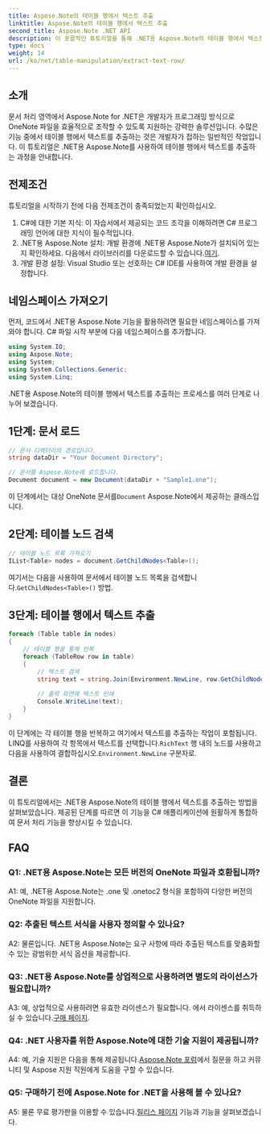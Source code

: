 ```yaml
---
title: Aspose.Note의 테이블 행에서 텍스트 추출
linktitle: Aspose.Note의 테이블 행에서 텍스트 추출
second_title: Aspose.Note .NET API
description: 이 포괄적인 튜토리얼을 통해 .NET용 Aspose.Note의 테이블 행에서 텍스트를 추출하는 방법을 알아보세요.
type: docs
weight: 14
url: /ko/net/table-manipulation/extract-text-row/
---
```

## 소개

문서 처리 영역에서 Aspose.Note for .NET은 개발자가 프로그래밍 방식으로 OneNote 파일을 효율적으로 조작할 수 있도록 지원하는 강력한 솔루션입니다. 수많은 기능 중에서 테이블 행에서 텍스트를 추출하는 것은 개발자가 접하는 일반적인 작업입니다. 이 튜토리얼은 .NET용 Aspose.Note를 사용하여 테이블 행에서 텍스트를 추출하는 과정을 안내합니다.

## 전제조건

튜토리얼을 시작하기 전에 다음 전제조건이 충족되었는지 확인하십시오.

1. C#에 대한 기본 지식: 이 자습서에서 제공되는 코드 조각을 이해하려면 C# 프로그래밍 언어에 대한 지식이 필수적입니다.
2.  .NET용 Aspose.Note 설치: 개발 환경에 .NET용 Aspose.Note가 설치되어 있는지 확인하세요. 다음에서 라이브러리를 다운로드할 수 있습니다.[여기](https://releases.aspose.com/note/net/).
3. 개발 환경 설정: Visual Studio 또는 선호하는 C# IDE를 사용하여 개발 환경을 설정합니다.

## 네임스페이스 가져오기

먼저, 코드에서 .NET용 Aspose.Note 기능을 활용하려면 필요한 네임스페이스를 가져와야 합니다. C# 파일 시작 부분에 다음 네임스페이스를 추가합니다.

```csharp
using System.IO;
using Aspose.Note;
using System;
using System.Collections.Generic;
using System.Linq;
```

.NET용 Aspose.Note의 테이블 행에서 텍스트를 추출하는 프로세스를 여러 단계로 나누어 보겠습니다.

## 1단계: 문서 로드

```csharp
// 문서 디렉터리의 경로입니다.
string dataDir = "Your Document Directory";

// 문서를 Aspose.Note에 로드합니다.
Document document = new Document(dataDir + "Sample1.one");
```

 이 단계에서는 대상 OneNote 문서를`Document` Aspose.Note에서 제공하는 클래스입니다.

## 2단계: 테이블 노드 검색

```csharp
// 테이블 노드 목록 가져오기
IList<Table> nodes = document.GetChildNodes<Table>();
```

 여기서는 다음을 사용하여 문서에서 테이블 노드 목록을 검색합니다.`GetChildNodes<Table>()` 방법.

## 3단계: 테이블 행에서 텍스트 추출

```csharp
foreach (Table table in nodes)
{
	// 테이블 행을 통해 반복
	foreach (TableRow row in table)
	{
		// 텍스트 검색
		string text = string.Join(Environment.NewLine, row.GetChildNodes<RichText>().Select(e => e.Text)) + Environment.NewLine;
   
		// 출력 화면에 텍스트 인쇄
		Console.WriteLine(text);
	}
}
```

 이 단계에는 각 테이블 행을 반복하고 여기에서 텍스트를 추출하는 작업이 포함됩니다. LINQ를 사용하여 각 항목에서 텍스트를 선택합니다.`RichText` 행 내의 노드를 사용하고 다음을 사용하여 결합하십시오.`Environment.NewLine` 구분자로.

## 결론

이 튜토리얼에서는 .NET용 Aspose.Note의 테이블 행에서 텍스트를 추출하는 방법을 살펴보았습니다. 제공된 단계를 따르면 이 기능을 C# 애플리케이션에 원활하게 통합하여 문서 처리 기능을 향상시킬 수 있습니다.

## FAQ

### Q1: .NET용 Aspose.Note는 모든 버전의 OneNote 파일과 호환됩니까?

A1: 예, .NET용 Aspose.Note는 .one 및 .onetoc2 형식을 포함하여 다양한 버전의 OneNote 파일을 지원합니다.

### Q2: 추출된 텍스트 서식을 사용자 정의할 수 있나요?

A2: 물론입니다. .NET용 Aspose.Note는 요구 사항에 따라 추출된 텍스트를 맞춤화할 수 있는 광범위한 서식 옵션을 제공합니다.

### Q3: .NET용 Aspose.Note를 상업적으로 사용하려면 별도의 라이선스가 필요합니까?

 A3: 예, 상업적으로 사용하려면 유효한 라이센스가 필요합니다. 에서 라이센스를 취득하실 수 있습니다.[구매 페이지](https://purchase.aspose.com/buy).

### Q4: .NET 사용자를 위한 Aspose.Note에 대한 기술 지원이 제공됩니까?

 A4: 예, 기술 지원은 다음을 통해 제공됩니다.[Aspose.Note 포럼](https://forum.aspose.com/c/note/28)에서 질문을 하고 커뮤니티 및 Aspose 지원 직원에게 도움을 구할 수 있습니다.

### Q5: 구매하기 전에 Aspose.Note for .NET을 사용해 볼 수 있나요?

 A5: 물론 무료 평가판을 이용할 수 있습니다.[릴리스 페이지](https://releases.aspose.com/) 기능과 기능을 살펴보겠습니다.